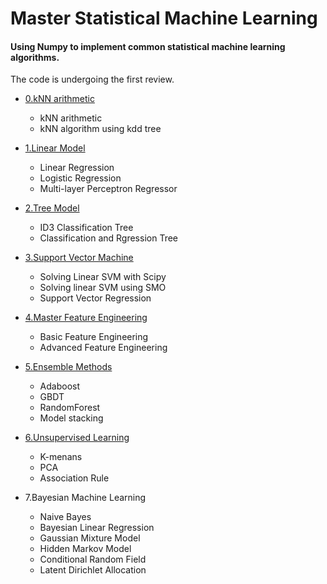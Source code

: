 # Master Statistical Machine Learning


#### Using Numpy to implement common statistical machine learning algorithms.   
The code is undergoing the first review.  
- [0.kNN arithmetic](https://github.com/www5226448/Master-Machine-Learning/tree/master/0.An%20appetizer--kNN%20arithmetic) 
  * kNN arithmetic
  * kNN algorithm using kdd tree
  
- [1.Linear Model](https://github.com/www5226448/Master-Machine-Learning/tree/master/1.Linear%20Model)
  * Linear Regression
  * Logistic Regression
  * Multi-layer Perceptron Regressor
  
 
- [2.Tree Model](https://github.com/www5226448/Master-Machine-Learning/tree/master/2.Tree%20Model)
  * ID3 Classification Tree
  * Classification and Rgression Tree
  

- [3.Support Vector Machine](https://github.com/www5226448/Master-Machine-Learning/tree/master/3.Mastering%20SVM)

  * Solving Linear SVM with Scipy
  * Solving linear SVM using SMO
  * Support Vector Regression
  
  
- [4.Master Feature Engineering](https://github.com/www5226448/Master-Machine-Learning/tree/master/4.Feature%20Engineering)  
 
  * Basic Feature Engineering
  * Advanced Feature Engineering
  
  
- [5.Ensemble Methods](https://github.com/www5226448/Master-Machine-Learning/tree/master/5.Ensemble%20Methods)
  * Adaboost
  * GBDT
  * RandomForest
  * Model stacking
  
- [6.Unsupervised Learning](https://github.com/www5226448/Master-Machine-Learning/tree/master/6.Unsupervised%20learning)
  * K-menans
  * PCA
  * Association Rule
  
  
- 7.Bayesian Machine Learning
  * Naive Bayes
  * Bayesian Linear Regression
  * Gaussian Mixture Model
  * Hidden Markov Model
  * Conditional Random Field
  * Latent Dirichlet Allocation
  

  
